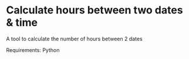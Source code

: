 # Calculate hours between two dates & time

A tool to calculate the number of hours between 2 dates

Requirements: Python